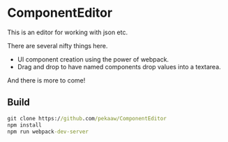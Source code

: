 # ComponentEditor

This is an editor for working with json etc.

There are several nifty things here.
- UI component creation using the power of webpack.
- Drag and drop to have named components drop values into a textarea.

And there is more to come!

## Build
```cmd
git clone https://github.com/pekaaw/ComponentEditor
npm install
npm run webpack-dev-server
```
